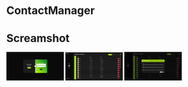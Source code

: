 # ContactManager

<h1>Screamshot</h1>

<img src="https://github.com/qwe-rtyui/ContactManager/blob/main/screenshot/ContactManagerLogin.png" style="heigth:100px; width:150px">
<img src="https://github.com/qwe-rtyui/ContactManager/blob/main/screenshot/ContactManagerListing.png" style="heigth:100px; width:150px">
<img src="https://github.com/qwe-rtyui/ContactManager/blob/main/screenshot/ContactManagerPopup.png" style="heigth:100px; width:150px">


